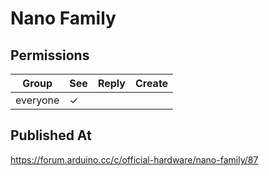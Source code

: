# Nano Family

## Permissions

| Group    | See | Reply | Create |
| -------- | --- | ----- | ------ |
| everyone | ✓   |       |        |

## Published At

https://forum.arduino.cc/c/official-hardware/nano-family/87
